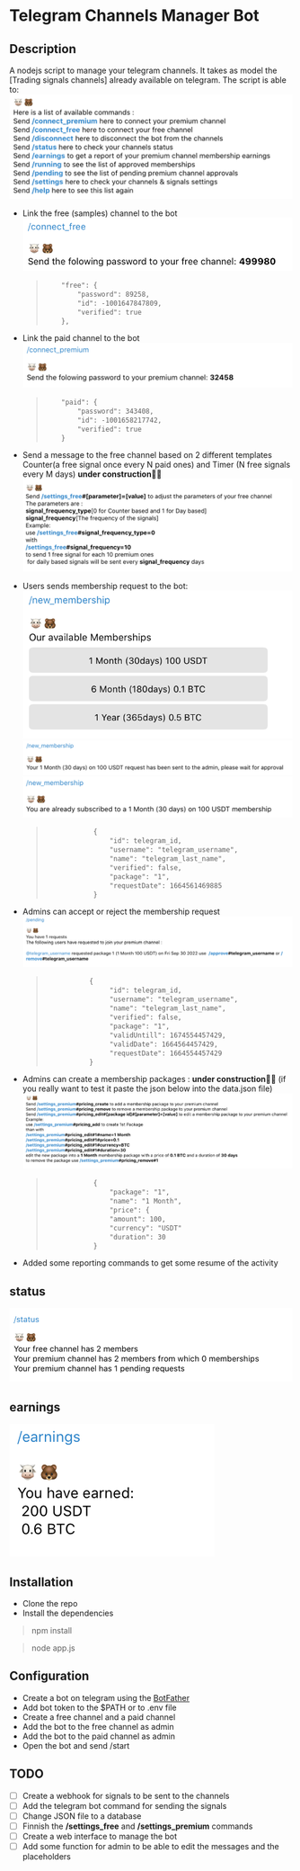 # Telegram Channels Manager Bot

## Description
A nodejs script to manage your telegram channels. It takes as model the [Trading signals channels] already available on telegram.
The script is able to:
![/help](screenshots/help_command.png)


- Link the free (samples) channel to the bot
![/connect_free](screenshots/connect_free_command.png)
  >         "free": {
  >             "password": 89258,
  >             "id": -1001647847809,
  >             "verified": true
  >         },



- Link the paid channel to the bot
![/connect_premium](screenshots/connect_paid_command.png)
  >         "paid": {
  >             "password": 343408,
  >             "id": -1001658217742,
  >             "verified": true
  >         }



- Send a message to the free channel based on 2 different templates Counter(a free signal once every N paid ones) and Timer (N free signals every M days) **under construction👷‍♂️**
![//settings_free](screenshots/free_channel_settings.png)



- Users sends membership request to the bot:
![//new_membership1](screenshots/new_membership_options.png)
![//new_membership2](screenshots/new_membership_done.png)
![//new_membership3](screenshots/new_membership_spam.png)
  >                 {
  >                     "id": telegram_id,
  >                     "username": "telegram_username",
  >                     "name": "telegram_last_name",
  >                     "verified": false,
  >                     "package": "1",
  >                     "requestDate": 1664561469885
  >                 }


- Admins can accept or reject the membership request
![/pending](screenshots/pending.png)
  >                {
  >                     "id": telegram_id,
  >                     "username": "telegram_username",
  >                     "name": "telegram_last_name",
  >                     "verified": false,
  >                     "package": "1",
  >                     "validUntill": 1674554457429,
  >                     "validDate": 1664564457429,
  >                     "requestDate": 1664554457429
  >                }



- Admins can create a membership packages : **under construction👷‍♂️** (if you really want to test it paste the json below into the data.json file)
![/settings_premium](screenshots/paid_channel_settings.png)
  >                 {
  >                     "package": "1",
  >                     "name": "1 Month",
  >                     "price": {
  >                     "amount": 100,
  >                     "currency": "USDT"
  >                     "duration": 30
  >                 }

- Added some reporting commands to get some resume of the activity 

## status
![/status](screenshots/status.png)

## earnings
![/earnings](screenshots/earnings.png)


## Installation
- Clone the repo
- Install the dependencies
 > npm install
 
 > node app.js

## Configuration
- Create a bot on telegram using the [BotFather](https://t.me/botfather)
- Add bot token to the $PATH or to .env file
- Create a free channel and a paid channel
- Add the bot to the free channel as admin
- Add the bot to the paid channel as admin
- Open the bot and send /start


## TODO
- [ ] Create a webhook for signals to be sent to the channels
- [ ] Add the telegram bot command for sending the signals
- [ ] Change JSON file to a database
- [ ] Finnish the **/settings_free** and **/settings_premium** commands
- [ ] Create a web interface to manage the bot
- [ ] Add some function for admin to be able to edit the messages and the placeholders 
